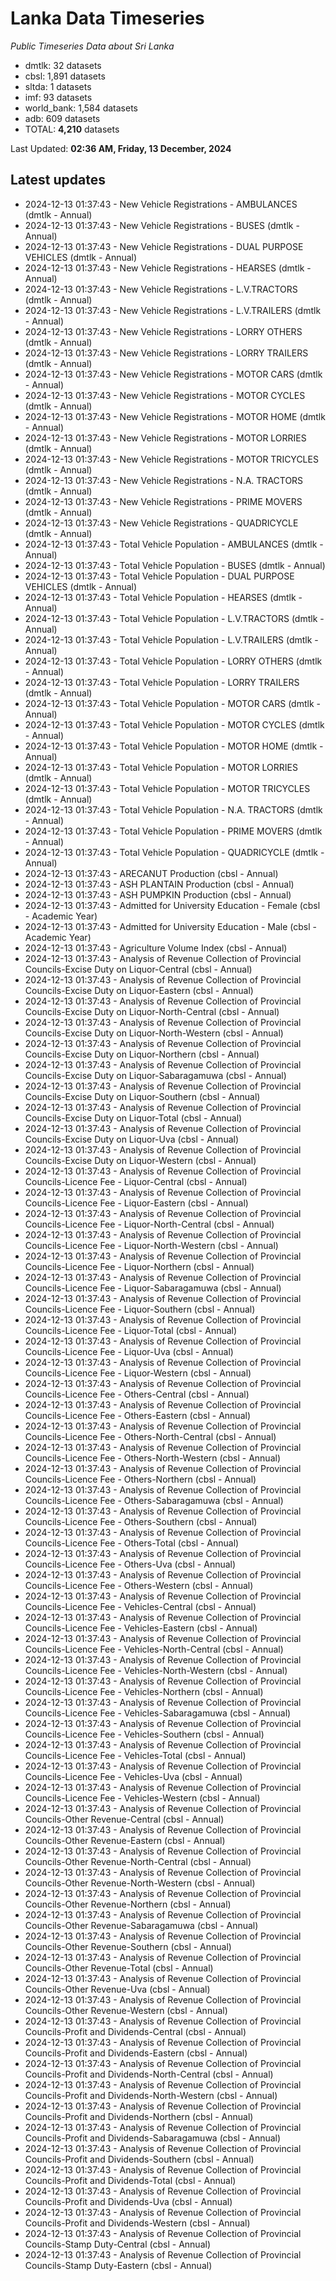 # Lanka Data Timeseries
*Public Timeseries Data about Sri Lanka*

* dmtlk: 32 datasets
* cbsl: 1,891 datasets
* sltda: 1 datasets
* imf: 93 datasets
* world_bank: 1,584 datasets
* adb: 609 datasets
* TOTAL: **4,210** datasets

Last Updated: **02:36 AM, Friday, 13 December, 2024**

## Latest updates

* 2024-12-13 01:37:43 - New Vehicle Registrations - AMBULANCES (dmtlk - Annual)
* 2024-12-13 01:37:43 - New Vehicle Registrations - BUSES (dmtlk - Annual)
* 2024-12-13 01:37:43 - New Vehicle Registrations - DUAL PURPOSE VEHICLES (dmtlk - Annual)
* 2024-12-13 01:37:43 - New Vehicle Registrations - HEARSES (dmtlk - Annual)
* 2024-12-13 01:37:43 - New Vehicle Registrations - L.V.TRACTORS (dmtlk - Annual)
* 2024-12-13 01:37:43 - New Vehicle Registrations - L.V.TRAILERS (dmtlk - Annual)
* 2024-12-13 01:37:43 - New Vehicle Registrations - LORRY OTHERS (dmtlk - Annual)
* 2024-12-13 01:37:43 - New Vehicle Registrations - LORRY TRAILERS (dmtlk - Annual)
* 2024-12-13 01:37:43 - New Vehicle Registrations - MOTOR CARS (dmtlk - Annual)
* 2024-12-13 01:37:43 - New Vehicle Registrations - MOTOR CYCLES (dmtlk - Annual)
* 2024-12-13 01:37:43 - New Vehicle Registrations - MOTOR HOME (dmtlk - Annual)
* 2024-12-13 01:37:43 - New Vehicle Registrations - MOTOR LORRIES (dmtlk - Annual)
* 2024-12-13 01:37:43 - New Vehicle Registrations - MOTOR TRICYCLES (dmtlk - Annual)
* 2024-12-13 01:37:43 - New Vehicle Registrations - N.A. TRACTORS (dmtlk - Annual)
* 2024-12-13 01:37:43 - New Vehicle Registrations - PRIME MOVERS (dmtlk - Annual)
* 2024-12-13 01:37:43 - New Vehicle Registrations - QUADRICYCLE (dmtlk - Annual)
* 2024-12-13 01:37:43 - Total Vehicle Population - AMBULANCES (dmtlk - Annual)
* 2024-12-13 01:37:43 - Total Vehicle Population - BUSES (dmtlk - Annual)
* 2024-12-13 01:37:43 - Total Vehicle Population - DUAL PURPOSE VEHICLES (dmtlk - Annual)
* 2024-12-13 01:37:43 - Total Vehicle Population - HEARSES (dmtlk - Annual)
* 2024-12-13 01:37:43 - Total Vehicle Population - L.V.TRACTORS (dmtlk - Annual)
* 2024-12-13 01:37:43 - Total Vehicle Population - L.V.TRAILERS (dmtlk - Annual)
* 2024-12-13 01:37:43 - Total Vehicle Population - LORRY OTHERS (dmtlk - Annual)
* 2024-12-13 01:37:43 - Total Vehicle Population - LORRY TRAILERS (dmtlk - Annual)
* 2024-12-13 01:37:43 - Total Vehicle Population - MOTOR CARS (dmtlk - Annual)
* 2024-12-13 01:37:43 - Total Vehicle Population - MOTOR CYCLES (dmtlk - Annual)
* 2024-12-13 01:37:43 - Total Vehicle Population - MOTOR HOME (dmtlk - Annual)
* 2024-12-13 01:37:43 - Total Vehicle Population - MOTOR LORRIES (dmtlk - Annual)
* 2024-12-13 01:37:43 - Total Vehicle Population - MOTOR TRICYCLES (dmtlk - Annual)
* 2024-12-13 01:37:43 - Total Vehicle Population - N.A. TRACTORS (dmtlk - Annual)
* 2024-12-13 01:37:43 - Total Vehicle Population - PRIME MOVERS (dmtlk - Annual)
* 2024-12-13 01:37:43 - Total Vehicle Population - QUADRICYCLE (dmtlk - Annual)
* 2024-12-13 01:37:43 - ARECANUT Production (cbsl - Annual)
* 2024-12-13 01:37:43 - ASH PLANTAIN Production (cbsl - Annual)
* 2024-12-13 01:37:43 - ASH PUMPKIN Production (cbsl - Annual)
* 2024-12-13 01:37:43 - Admitted for University Education - Female (cbsl - Academic Year)
* 2024-12-13 01:37:43 - Admitted for University Education - Male (cbsl - Academic Year)
* 2024-12-13 01:37:43 - Agriculture Volume Index (cbsl - Annual)
* 2024-12-13 01:37:43 - Analysis of Revenue Collection of Provincial Councils-Excise Duty on Liquor-Central (cbsl - Annual)
* 2024-12-13 01:37:43 - Analysis of Revenue Collection of Provincial Councils-Excise Duty on Liquor-Eastern (cbsl - Annual)
* 2024-12-13 01:37:43 - Analysis of Revenue Collection of Provincial Councils-Excise Duty on Liquor-North-Central (cbsl - Annual)
* 2024-12-13 01:37:43 - Analysis of Revenue Collection of Provincial Councils-Excise Duty on Liquor-North-Western (cbsl - Annual)
* 2024-12-13 01:37:43 - Analysis of Revenue Collection of Provincial Councils-Excise Duty on Liquor-Northern (cbsl - Annual)
* 2024-12-13 01:37:43 - Analysis of Revenue Collection of Provincial Councils-Excise Duty on Liquor-Sabaragamuwa (cbsl - Annual)
* 2024-12-13 01:37:43 - Analysis of Revenue Collection of Provincial Councils-Excise Duty on Liquor-Southern (cbsl - Annual)
* 2024-12-13 01:37:43 - Analysis of Revenue Collection of Provincial Councils-Excise Duty on Liquor-Total (cbsl - Annual)
* 2024-12-13 01:37:43 - Analysis of Revenue Collection of Provincial Councils-Excise Duty on Liquor-Uva (cbsl - Annual)
* 2024-12-13 01:37:43 - Analysis of Revenue Collection of Provincial Councils-Excise Duty on Liquor-Western (cbsl - Annual)
* 2024-12-13 01:37:43 - Analysis of Revenue Collection of Provincial Councils-Licence Fee - Liquor-Central (cbsl - Annual)
* 2024-12-13 01:37:43 - Analysis of Revenue Collection of Provincial Councils-Licence Fee - Liquor-Eastern (cbsl - Annual)
* 2024-12-13 01:37:43 - Analysis of Revenue Collection of Provincial Councils-Licence Fee - Liquor-North-Central (cbsl - Annual)
* 2024-12-13 01:37:43 - Analysis of Revenue Collection of Provincial Councils-Licence Fee - Liquor-North-Western (cbsl - Annual)
* 2024-12-13 01:37:43 - Analysis of Revenue Collection of Provincial Councils-Licence Fee - Liquor-Northern (cbsl - Annual)
* 2024-12-13 01:37:43 - Analysis of Revenue Collection of Provincial Councils-Licence Fee - Liquor-Sabaragamuwa (cbsl - Annual)
* 2024-12-13 01:37:43 - Analysis of Revenue Collection of Provincial Councils-Licence Fee - Liquor-Southern (cbsl - Annual)
* 2024-12-13 01:37:43 - Analysis of Revenue Collection of Provincial Councils-Licence Fee - Liquor-Total (cbsl - Annual)
* 2024-12-13 01:37:43 - Analysis of Revenue Collection of Provincial Councils-Licence Fee - Liquor-Uva (cbsl - Annual)
* 2024-12-13 01:37:43 - Analysis of Revenue Collection of Provincial Councils-Licence Fee - Liquor-Western (cbsl - Annual)
* 2024-12-13 01:37:43 - Analysis of Revenue Collection of Provincial Councils-Licence Fee - Others-Central (cbsl - Annual)
* 2024-12-13 01:37:43 - Analysis of Revenue Collection of Provincial Councils-Licence Fee - Others-Eastern (cbsl - Annual)
* 2024-12-13 01:37:43 - Analysis of Revenue Collection of Provincial Councils-Licence Fee - Others-North-Central (cbsl - Annual)
* 2024-12-13 01:37:43 - Analysis of Revenue Collection of Provincial Councils-Licence Fee - Others-North-Western (cbsl - Annual)
* 2024-12-13 01:37:43 - Analysis of Revenue Collection of Provincial Councils-Licence Fee - Others-Northern (cbsl - Annual)
* 2024-12-13 01:37:43 - Analysis of Revenue Collection of Provincial Councils-Licence Fee - Others-Sabaragamuwa (cbsl - Annual)
* 2024-12-13 01:37:43 - Analysis of Revenue Collection of Provincial Councils-Licence Fee - Others-Southern (cbsl - Annual)
* 2024-12-13 01:37:43 - Analysis of Revenue Collection of Provincial Councils-Licence Fee - Others-Total (cbsl - Annual)
* 2024-12-13 01:37:43 - Analysis of Revenue Collection of Provincial Councils-Licence Fee - Others-Uva (cbsl - Annual)
* 2024-12-13 01:37:43 - Analysis of Revenue Collection of Provincial Councils-Licence Fee - Others-Western (cbsl - Annual)
* 2024-12-13 01:37:43 - Analysis of Revenue Collection of Provincial Councils-Licence Fee - Vehicles-Central (cbsl - Annual)
* 2024-12-13 01:37:43 - Analysis of Revenue Collection of Provincial Councils-Licence Fee - Vehicles-Eastern (cbsl - Annual)
* 2024-12-13 01:37:43 - Analysis of Revenue Collection of Provincial Councils-Licence Fee - Vehicles-North-Central (cbsl - Annual)
* 2024-12-13 01:37:43 - Analysis of Revenue Collection of Provincial Councils-Licence Fee - Vehicles-North-Western (cbsl - Annual)
* 2024-12-13 01:37:43 - Analysis of Revenue Collection of Provincial Councils-Licence Fee - Vehicles-Northern (cbsl - Annual)
* 2024-12-13 01:37:43 - Analysis of Revenue Collection of Provincial Councils-Licence Fee - Vehicles-Sabaragamuwa (cbsl - Annual)
* 2024-12-13 01:37:43 - Analysis of Revenue Collection of Provincial Councils-Licence Fee - Vehicles-Southern (cbsl - Annual)
* 2024-12-13 01:37:43 - Analysis of Revenue Collection of Provincial Councils-Licence Fee - Vehicles-Total (cbsl - Annual)
* 2024-12-13 01:37:43 - Analysis of Revenue Collection of Provincial Councils-Licence Fee - Vehicles-Uva (cbsl - Annual)
* 2024-12-13 01:37:43 - Analysis of Revenue Collection of Provincial Councils-Licence Fee - Vehicles-Western (cbsl - Annual)
* 2024-12-13 01:37:43 - Analysis of Revenue Collection of Provincial Councils-Other Revenue-Central (cbsl - Annual)
* 2024-12-13 01:37:43 - Analysis of Revenue Collection of Provincial Councils-Other Revenue-Eastern (cbsl - Annual)
* 2024-12-13 01:37:43 - Analysis of Revenue Collection of Provincial Councils-Other Revenue-North-Central (cbsl - Annual)
* 2024-12-13 01:37:43 - Analysis of Revenue Collection of Provincial Councils-Other Revenue-North-Western (cbsl - Annual)
* 2024-12-13 01:37:43 - Analysis of Revenue Collection of Provincial Councils-Other Revenue-Northern (cbsl - Annual)
* 2024-12-13 01:37:43 - Analysis of Revenue Collection of Provincial Councils-Other Revenue-Sabaragamuwa (cbsl - Annual)
* 2024-12-13 01:37:43 - Analysis of Revenue Collection of Provincial Councils-Other Revenue-Southern (cbsl - Annual)
* 2024-12-13 01:37:43 - Analysis of Revenue Collection of Provincial Councils-Other Revenue-Total (cbsl - Annual)
* 2024-12-13 01:37:43 - Analysis of Revenue Collection of Provincial Councils-Other Revenue-Uva (cbsl - Annual)
* 2024-12-13 01:37:43 - Analysis of Revenue Collection of Provincial Councils-Other Revenue-Western (cbsl - Annual)
* 2024-12-13 01:37:43 - Analysis of Revenue Collection of Provincial Councils-Profit and Dividends-Central (cbsl - Annual)
* 2024-12-13 01:37:43 - Analysis of Revenue Collection of Provincial Councils-Profit and Dividends-Eastern (cbsl - Annual)
* 2024-12-13 01:37:43 - Analysis of Revenue Collection of Provincial Councils-Profit and Dividends-North-Central (cbsl - Annual)
* 2024-12-13 01:37:43 - Analysis of Revenue Collection of Provincial Councils-Profit and Dividends-North-Western (cbsl - Annual)
* 2024-12-13 01:37:43 - Analysis of Revenue Collection of Provincial Councils-Profit and Dividends-Northern (cbsl - Annual)
* 2024-12-13 01:37:43 - Analysis of Revenue Collection of Provincial Councils-Profit and Dividends-Sabaragamuwa (cbsl - Annual)
* 2024-12-13 01:37:43 - Analysis of Revenue Collection of Provincial Councils-Profit and Dividends-Southern (cbsl - Annual)
* 2024-12-13 01:37:43 - Analysis of Revenue Collection of Provincial Councils-Profit and Dividends-Total (cbsl - Annual)
* 2024-12-13 01:37:43 - Analysis of Revenue Collection of Provincial Councils-Profit and Dividends-Uva (cbsl - Annual)
* 2024-12-13 01:37:43 - Analysis of Revenue Collection of Provincial Councils-Profit and Dividends-Western (cbsl - Annual)
* 2024-12-13 01:37:43 - Analysis of Revenue Collection of Provincial Councils-Stamp Duty-Central (cbsl - Annual)
* 2024-12-13 01:37:43 - Analysis of Revenue Collection of Provincial Councils-Stamp Duty-Eastern (cbsl - Annual)